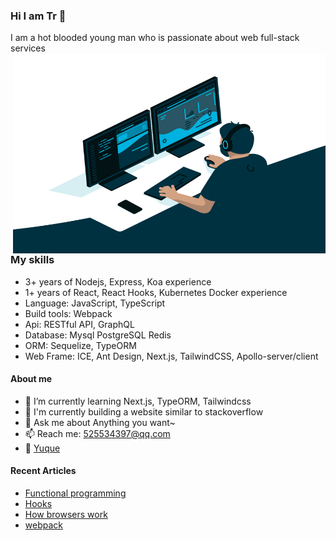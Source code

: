 ### Hi I am Tr 👋

I am a hot blooded young man who is passionate about web full-stack services
<img align="right" alt="GIF" src="https://github.com/bsh00699/bsh00699/blob/master/code.gif?raw=true" width="500" height="320" />

###  My skills
- 3+ years of Nodejs, Express, Koa experience
- 1+ years of React, React Hooks, Kubernetes Docker experience
- Language: JavaScript, TypeScript
- Build tools: Webpack
- Api: RESTful API, GraphQL
- Database: Mysql PostgreSQL Redis
- ORM: Sequelize, TypeORM
- Web Frame: ICE, Ant Design, Next.js, TailwindCSS, Apollo-server/client

#### About me 
- 🌱 I’m currently learning Next.js, TypeORM, Tailwindcss
- 🤔 I'm currently building a website similar to stackoverflow
- 💬 Ask me about Anything you want~
- 📫 Reach me: 525534397@qq.com
- 🌸 [Yuque](https://www.yuque.com/dianshijuhaoka)

#### Recent Articles
* [Functional programming](https://www.yuque.com/dianshijuhaoka/glky0l/bfis1d)
* [Hooks](https://www.yuque.com/docs/share/1baf5df2-08ba-47e1-a34c-b4e88dcf463d?#《Hooks》)
* [How browsers work](https://www.yuque.com/dianshijuhaoka/tdt7qr)
* [webpack](https://www.yuque.com/dianshijuhaoka/fcz68r)
